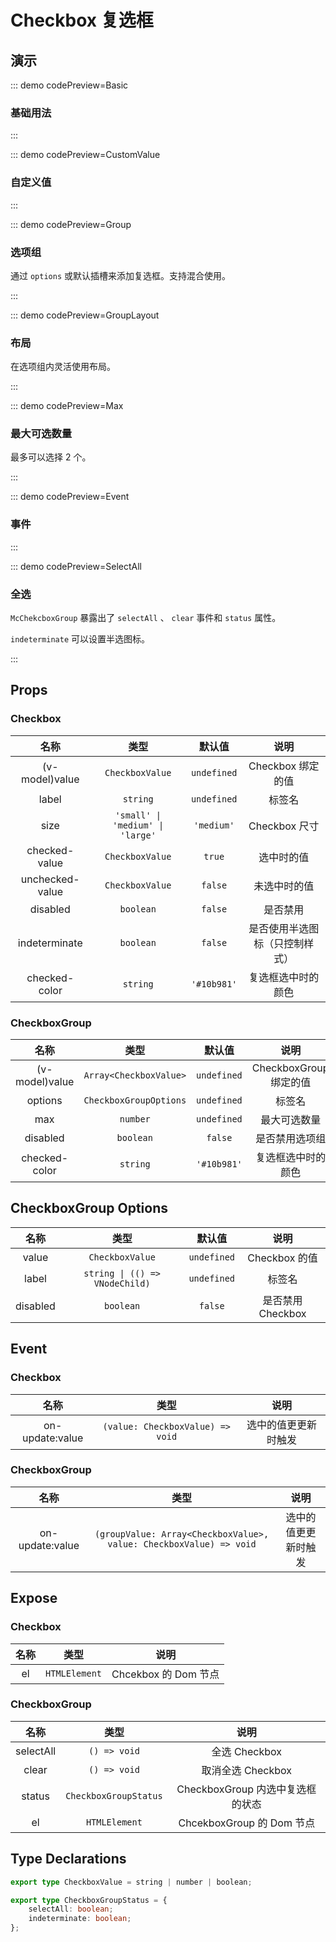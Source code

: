 <script setup>
import Basic from '@/checkbox/demos/DemoBasic.vue'
import CustomValue from '@/checkbox/demos/DemoCustomValue.vue'
import Group from '@/checkbox/demos/DemoGroup.vue'
import GroupLayout from '@/checkbox/demos/DemoGroupLayout.vue'
import Max from '@/checkbox/demos/DemoMax.vue'
import Event from '@/checkbox/demos/DemoEvent.vue'
import SelectAll from '@/checkbox/demos/DemoSelectAll.vue'
</script>

# Checkbox 复选框

## 演示

::: demo codePreview=Basic

### 基础用法

<Basic />

:::

::: demo codePreview=CustomValue

### 自定义值

<CustomValue />

:::

::: demo codePreview=Group

### 选项组

通过 `options` 或默认插槽来添加复选框。支持混合使用。

<Group />

:::

::: demo codePreview=GroupLayout

### 布局

在选项组内灵活使用布局。

<GroupLayout />

:::

::: demo codePreview=Max

### 最大可选数量

最多可以选择 2 个。

<Max />

:::

::: demo codePreview=Event

### 事件

<Event />

:::

::: demo codePreview=SelectAll

### 全选

`McChekcboxGroup` 暴露出了 `selectAll` 、 `clear` 事件和 `status` 属性。

`indeterminate` 可以设置半选图标。

<SelectAll />

:::

## Props

### Checkbox

|      名称       |               类型               |   默认值    |              说明              |
| :-------------: | :------------------------------: | :---------: | :----------------------------: |
| (v-model)value  |         `CheckboxValue`          | `undefined` |       Checkbox 绑定的值        |
|      label      |             `string`             | `undefined` |             标签名             |
|      size       | `'small' \| 'medium' \| 'large'` | `'medium'`  |         Checkbox 尺寸          |
|  checked-value  |         `CheckboxValue`          |   `true`    |           选中时的值           |
| unchecked-value |         `CheckboxValue`          |   `false`   |          未选中时的值          |
|    disabled     |            `boolean`             |   `false`   |            是否禁用            |
|  indeterminate  |            `boolean`             |   `false`   | 是否使用半选图标（只控制样式） |
|  checked-color  |             `string`             | `'#10b981'` |       复选框选中时的颜色       |

### CheckboxGroup

|      名称      |          类型          |   默认值    |          说明          |
| :------------: | :--------------------: | :---------: | :--------------------: |
| (v-model)value | `Array<CheckboxValue>` | `undefined` | CheckboxGroup 绑定的值 |
|    options     | `CheckboxGroupOptions` | `undefined` |         标签名         |
|      max       |        `number`        | `undefined` |      最大可选数量      |
|    disabled    |       `boolean`        |   `false`   |     是否禁用选项组     |
| checked-color  |        `string`        | `'#10b981'` |   复选框选中时的颜色   |

## CheckboxGroup Options

|   名称   |              类型              |   默认值    |       说明        |
| :------: | :----------------------------: | :---------: | :---------------: |
|  value   |        `CheckboxValue`         | `undefined` |   Checkbox 的值   |
|  label   | `string \| (() => VNodeChild)` | `undefined` |      标签名       |
| disabled |           `boolean`            |   `false`   | 是否禁用 Checkbox |

## Event

### Checkbox

|      名称       |               类型               |         说明         |
| :-------------: | :------------------------------: | :------------------: |
| on-update:value | `(value: CheckboxValue) => void` | 选中的值更更新时触发 |

### CheckboxGroup

|      名称       |                                类型                                |         说明         |
| :-------------: | :----------------------------------------------------------------: | :------------------: |
| on-update:value | `(groupValue: Array<CheckboxValue>, value: CheckboxValue) => void` | 选中的值更更新时触发 |

## Expose

### Checkbox

| 名称 |     类型      |         说明         |
| :--: | :-----------: | :------------------: |
|  el  | `HTMLElement` | Chcekbox 的 Dom 节点 |

### CheckboxGroup

|   名称    |         类型          |               说明               |
| :-------: | :-------------------: | :------------------------------: |
| selectAll |     `() => void`      |          全选 Checkbox           |
|   clear   |     `() => void`      |        取消全选 Checkbox         |
|  status   | `CheckboxGroupStatus` | CheckboxGroup 内选中复选框的状态 |
|    el     |     `HTMLElement`     |    ChcekboxGroup 的 Dom 节点     |

## Type Declarations

```ts
export type CheckboxValue = string | number | boolean;

export type CheckboxGroupStatus = {
    selectAll: boolean;
    indeterminate: boolean;
};
```
